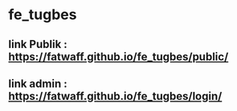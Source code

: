 # fe_tugbes

## link Publik : https://fatwaff.github.io/fe_tugbes/public/

## link admin : https://fatwaff.github.io/fe_tugbes/login/
